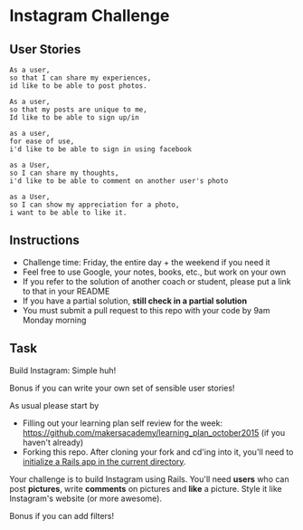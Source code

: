 Instagram Challenge
===================

User Stories
-------------
```
As a user,
so that I can share my experiences,
id like to be able to post photos.
```
```
As a user,
so that my posts are unique to me,
Id like to be able to sign up/in
```
```
as a user,
for ease of use,
i'd like to be able to sign in using facebook
```
```
as a User,
so I can share my thoughts,
i'd like to be able to comment on another user's photo
```
```
as a User,
so I can show my appreciation for a photo,
i want to be able to like it.
```


Instructions
-------
* Challenge time: Friday, the entire day + the weekend if you need it
* Feel free to use Google, your notes, books, etc., but work on your own
* If you refer to the solution of another coach or student, please put a link to that in your README
* If you have a partial solution, **still check in a partial solution**
* You must submit a pull request to this repo with your code by 9am Monday morning

Task
-----

Build Instagram: Simple huh!

Bonus if you can write your own set of sensible user stories!

As usual please start by

* Filling out your learning plan self review for the week: https://github.com/makersacademy/learning_plan_october2015 (if you haven't already)
* Forking this repo. After cloning your fork and cd'ing into it, you'll need to [initialize a Rails app in the current directory](http://blog.jasonmeridth.com/posts/create-rails-application-in-current-directory/).

Your challenge is to build Instagram using Rails. You'll need **users** who can post **pictures**, write **comments** on pictures and **like** a picture. Style it like Instagram's website (or more awesome).

Bonus if you can add filters!
